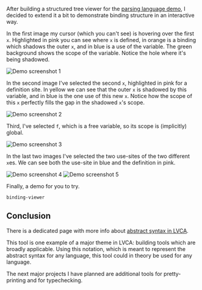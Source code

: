 After building a structured tree viewer for the [parsing language demo](/parsing-language/), I decided to extend it a bit to demonstrate binding structure in an interactive way.

In the first image my cursor (which you can't see) is hovering over the first `x`. Highlighted in pink you can see where `x` is defined, in orange is a binding which shadows the outer `x`, and in blue is a use of the variable. The green background shows the scope of the variable. Notice the hole where it's being shadowed.

![Demo screenshot 1](/static/images/scopeview1.png)

In the second image I've selected the second `x`, highlighted in pink for a definition site. In yellow we can see that the outer `x` is shadowed by this variable, and in blue is the one use of this new `x`. Notice how the scope of this `x` perfectly fills the gap in the shadowed `x`'s scope.

![Demo screenshot 2](/static/images/scopeview2.png)

Third, I've selected `f`, which is a free variable, so its scope is (implicitly) global.

![Demo screenshot 3](/static/images/scopeview3.png)

In the last two images I've selected the two use-sites of the two different `x`es. We can see both the use-site in blue and the definition in pink.

![Demo screenshot 4](/static/images/scopeview4.png)
![Demo screenshot 5](/static/images/scopeview5.png)

Finally, a demo for you to try.

```demo
binding-viewer
```

## Conclusion

There is a dedicated page with more info about [abstract syntax in LVCA](/abstract-syntax/).

This tool is one example of a major theme in LVCA: building tools which are broadly applicable. Using this notation, which is meant to represent the abstract syntax for any language, this tool could in theory be used for any language.

The next major projects I have planned are additional tools for pretty-printing and for typechecking.
